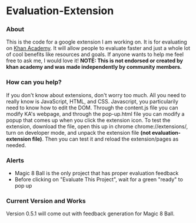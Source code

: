# Evaluation-Extension
<h3>About</h3>
<p>This is the code for a google extension I am working on. It is for evaluating on <a href="khanacademy.org">Khan Academy</a>. It will allow people to evaluate faster and just a whole lot of cool benefits like resources and goals. If anyone wants to help me feel free to ask me, I would love it! <strong>NOTE: This is not endorsed or created by khan academy and was made independently by community members.</strong></p>

<h3>How can you help?</h3>
<p>If you don't know about extensions, don't worry too much. All you need to really know is JavaScript, HTML, and CSS. Javascript, you particularily need to know how to edit the DOM. Through the content.js file you can modify KA's webpage, and through the pop-up.html file you can modify a popup that comes up when you click the extension icon. To test the extension, download the file, open this up in chrome chrome://extensions/, turn on developer mode, and unpack the extension file <strong>(not evaluation-extension file)</strong>. Then you can test it and reload the extension/pages as needed.</p>

<h3>Alerts</h3>
<ul>
  <li> Magic 8 Ball is the only project that has proper evaluation feedback
  <li> Before clicking on "Evaluate This Project", wait for a green "ready" to pop up
</ul>

<h3>Current Version and Works</h3>
<p>Version 0.5.1 will come out with feedback generation for Magic 8 Ball.</p>
